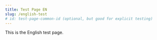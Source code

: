 ```yaml
---
title: Test Page EN
slug: /english-test
# id: test-page-common-id (optional, but good for explicit testing)
---
```

This is the English test page.